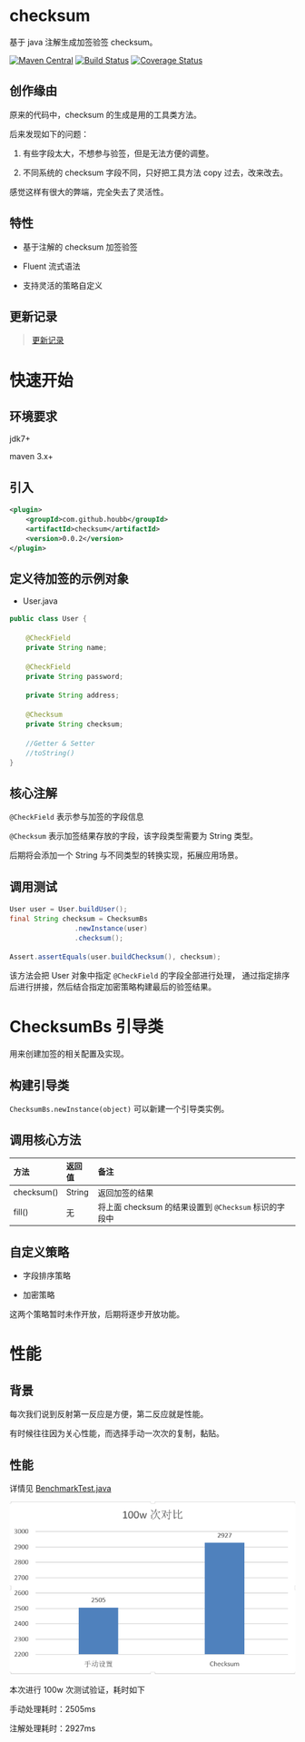# checksum

基于 java 注解生成加签验签 checksum。

[![Maven Central](https://maven-badges.herokuapp.com/maven-central/com.github.houbb/checksum/badge.svg)](http://mvnrepository.com/artifact/com.github.houbb/checksum)
[![Build Status](https://www.travis-ci.org/houbb/checksum.svg?branch=master)](https://www.travis-ci.org/houbb/checksum?branch=master)
[![Coverage Status](https://coveralls.io/repos/github/houbb/checksum/badge.svg?branch=master)](https://coveralls.io/github/houbb/checksum?branch=master)

## 创作缘由

原来的代码中，checksum 的生成是用的工具类方法。

后来发现如下的问题：

1. 有些字段太大，不想参与验签，但是无法方便的调整。

2. 不同系统的 checksum 字段不同，只好把工具方法 copy 过去，改来改去。

感觉这样有很大的弊端，完全失去了灵活性。

## 特性

- 基于注解的 checksum 加签验签

- Fluent 流式语法

- 支持灵活的策略自定义

## 更新记录

> [更新记录](doc/CHANGE_LOG.md)

# 快速开始

## 环境要求

jdk7+

maven 3.x+

## 引入

```xml
<plugin>
    <groupId>com.github.houbb</groupId>
    <artifactId>checksum</artifactId>
    <version>0.0.2</version>
</plugin>
```

## 定义待加签的示例对象

- User.java

```java
public class User {

    @CheckField
    private String name;

    @CheckField
    private String password;

    private String address;

    @Checksum
    private String checksum;

    //Getter & Setter
    //toString()
}
```

## 核心注解

`@CheckField` 表示参与加签的字段信息

`@Checksum` 表示加签结果存放的字段，该字段类型需要为 String 类型。

后期将会添加一个 String 与不同类型的转换实现，拓展应用场景。

## 调用测试

```java
User user = User.buildUser();
final String checksum = ChecksumBs
                .newInstance(user)
                .checksum();

Assert.assertEquals(user.buildChecksum(), checksum);
```

该方法会把 User 对象中指定 `@CheckField` 的字段全部进行处理，
通过指定排序后进行拼接，然后结合指定加密策略构建最后的验签结果。

# ChecksumBs 引导类

用来创建加签的相关配置及实现。

## 构建引导类

`ChecksumBs.newInstance(object)` 可以新建一个引导类实例。

## 调用核心方法

| 方法 | 返回值 | 备注 |
|:--|:--|:--|
| checksum() | String | 返回加签的结果 |
| fill() |  无 | 将上面 checksum 的结果设置到 `@Checksum` 标识的字段中 |

## 自定义策略

- 字段排序策略

- 加密策略

这两个策略暂时未作开放，后期将逐步开放功能。

# 性能

## 背景

每次我们说到反射第一反应是方便，第二反应就是性能。

有时候往往因为关心性能，而选择手动一次次的复制，黏贴。

## 性能

详情见 [BenchmarkTest.java](https://github.com/houbb/checksum/blob/release_0.0.2/src/test/java/com/github/houbb/checksum/benchmark/BenchmarkTest.java)

![benchmark](https://github.com/houbb/checksum/blob/release_0.0.2/compare.png?raw=true)

本次进行 100w 次测试验证，耗时如下

手动处理耗时：2505ms

注解处理耗时：2927ms

